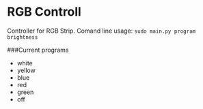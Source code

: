# RGB Controll

Controller for RGB Strip.
Comand line usage:
`sudo main.py program brightness`

###Current programs
- white
- yellow
- blue
- red
- green
- off